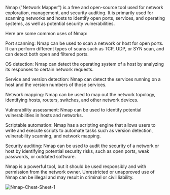 Nmap ("Network Mapper") is a free and open-source tool used for network exploration, management, and security auditing. It is primarily used for scanning networks and hosts to identify open ports, services, and operating systems, as well as potential security vulnerabilities.

Here are some common uses of Nmap:

Port scanning: Nmap can be used to scan a network or host for open ports. It can perform different types of scans such as TCP, UDP, or SYN scan, and can detect both open and filtered ports.

OS detection: Nmap can detect the operating system of a host by analyzing its responses to certain network requests.

Service and version detection: Nmap can detect the services running on a host and the version numbers of those services.

Network mapping: Nmap can be used to map out the network topology, identifying hosts, routers, switches, and other network devices.

Vulnerability assessment: Nmap can be used to identify potential vulnerabilities in hosts and networks.

Scriptable automation: Nmap has a scripting engine that allows users to write and execute scripts to automate tasks such as version detection, vulnerability scanning, and network mapping.

Security auditing: Nmap can be used to audit the security of a network or host by identifying potential security risks, such as open ports, weak passwords, or outdated software.

Nmap is a powerful tool, but it should be used responsibly and with permission from the network owner. Unrestricted or unapproved use of Nmap can be illegal and may result in criminal or civil liability.



![Nmap-Cheat-Sheet-1](https://user-images.githubusercontent.com/97816146/228941153-05987804-87a7-43ff-b095-90f5589e570c.png)


